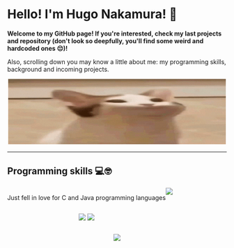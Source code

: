 # Hello! I'm Hugo Nakamura! 🤝

**Welcome to my GitHub page! If you're interested, check my last projects and repository (don't look so deepfully, you'll find some weird and hardcoded ones 😔)!**

Also, scrolling down you may know a little about me: my programming skills, background and incoming projects.

<p align="center">
    <img src="Images/cat.gif" width=500 height=150>
</p>

---

## Programming skills 💻🤓

<div style="display:flex;flex-direction:row">
    <div style="display:flex;flex-direction:column">
        <p>Just fell in love for C and Java programming languages </p>
        <div>
            <p align="center">
                <img width=50 src="https://cdn.jsdelivr.net/gh/devicons/devicon@latest/icons/c/c-original.svg" />
                <img width=50 src="https://cdn.jsdelivr.net/gh/devicons/devicon@latest/icons/java/java-original.svg" />
            </p>
        </div>
    </div>
    <img src="https://github-readme-stats.vercel.app/api/top-langs/?username=ikuyorih9&layout=donut-vertical&bg_color=00000000&custom_title=Languages&text_color=ffffff&title_color=ffffff&border_radius=10&hide_border=true&">
</div>

<p align="center">
    <img src="https://github-readme-stats.vercel.app/api?username=ikuyorih9&show_icons=true&bg_color=00000000&border_radius=10&custom_title=General_Stats&text_color=ffffff&title_color=ffffff&hide_border=true&icon_color=ac2bed&ring_color=ac2bed">
</p>